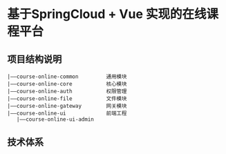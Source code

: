 # 基于SpringCloud + Vue 实现的在线课程平台

## 项目结构说明

```
|——course-online-common    		通用模块
|——course-online-core 			核心模块
|——course-online-auth 			权限管理
|——course-online-file 			文件模块
|——course-online-gateway		网关模块
|——course-online-ui    	        前端工程
   |——course-online-ui-admin

```

## 技术体系

